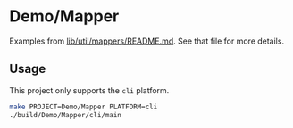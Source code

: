 # Demo/Mapper

Examples from [lib/util/mappers/README.md](../../../lib/util/mappers/README.md). See that file for more details.

## Usage

This project only supports the `cli` platform.

```bash
make PROJECT=Demo/Mapper PLATFORM=cli
./build/Demo/Mapper/cli/main
```
